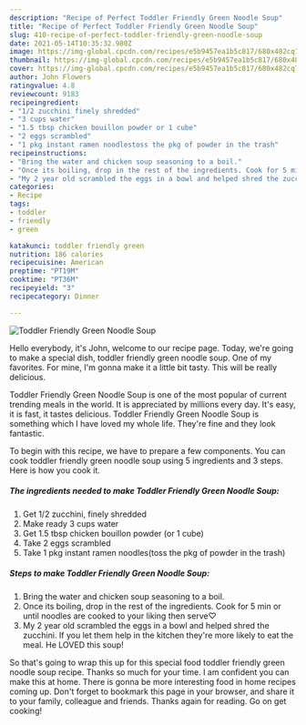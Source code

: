 ```yaml
---
description: "Recipe of Perfect Toddler Friendly Green Noodle Soup"
title: "Recipe of Perfect Toddler Friendly Green Noodle Soup"
slug: 410-recipe-of-perfect-toddler-friendly-green-noodle-soup
date: 2021-05-14T10:35:32.980Z
image: https://img-global.cpcdn.com/recipes/e5b9457ea1b5c817/680x482cq70/toddler-friendly-green-noodle-soup-recipe-main-photo.jpg
thumbnail: https://img-global.cpcdn.com/recipes/e5b9457ea1b5c817/680x482cq70/toddler-friendly-green-noodle-soup-recipe-main-photo.jpg
cover: https://img-global.cpcdn.com/recipes/e5b9457ea1b5c817/680x482cq70/toddler-friendly-green-noodle-soup-recipe-main-photo.jpg
author: John Flowers
ratingvalue: 4.8
reviewcount: 9183
recipeingredient:
- "1/2 zucchini finely shredded"
- "3 cups water"
- "1.5 tbsp chicken bouillon powder or 1 cube"
- "2 eggs scrambled"
- "1 pkg instant ramen noodlestoss the pkg of powder in the trash"
recipeinstructions:
- "Bring the water and chicken soup seasoning to a boil."
- "Once its boiling, drop in the rest of the ingredients. Cook for 5 min or until noodles are cooked to your liking then serve♡"
- "My 2 year old scrambled the eggs in a bowl and helped shred the zucchini. If you let them help in the kitchen they&#39;re more likely to eat the meal. He LOVED this soup!"
categories:
- Recipe
tags:
- toddler
- friendly
- green

katakunci: toddler friendly green 
nutrition: 186 calories
recipecuisine: American
preptime: "PT19M"
cooktime: "PT36M"
recipeyield: "3"
recipecategory: Dinner

---
```



![Toddler Friendly Green Noodle Soup](https://img-global.cpcdn.com/recipes/e5b9457ea1b5c817/680x482cq70/toddler-friendly-green-noodle-soup-recipe-main-photo.jpg)

Hello everybody, it's John, welcome to our recipe page. Today, we're going to make a special dish, toddler friendly green noodle soup. One of my favorites. For mine, I'm gonna make it a little bit tasty. This will be really delicious.



Toddler Friendly Green Noodle Soup is one of the most popular of current trending meals in the world. It is appreciated by millions every day. It's easy, it is fast, it tastes delicious. Toddler Friendly Green Noodle Soup is something which I have loved my whole life. They're fine and they look fantastic.


To begin with this recipe, we have to prepare a few components. You can cook toddler friendly green noodle soup using 5 ingredients and 3 steps. Here is how you cook it.

<!--inarticleads1-->

##### The ingredients needed to make Toddler Friendly Green Noodle Soup:

1. Get 1/2 zucchini, finely shredded
1. Make ready 3 cups water
1. Get 1.5 tbsp chicken bouillon powder (or 1 cube)
1. Take 2 eggs scrambled
1. Take 1 pkg instant ramen noodles(toss the pkg of powder in the trash)




<!--inarticleads2-->

##### Steps to make Toddler Friendly Green Noodle Soup:

1. Bring the water and chicken soup seasoning to a boil.
1. Once its boiling, drop in the rest of the ingredients. Cook for 5 min or until noodles are cooked to your liking then serve♡
1. My 2 year old scrambled the eggs in a bowl and helped shred the zucchini. If you let them help in the kitchen they&#39;re more likely to eat the meal. He LOVED this soup!




So that's going to wrap this up for this special food toddler friendly green noodle soup recipe. Thanks so much for your time. I am confident you can make this at home. There is gonna be more interesting food in home recipes coming up. Don't forget to bookmark this page in your browser, and share it to your family, colleague and friends. Thanks again for reading. Go on get cooking!
